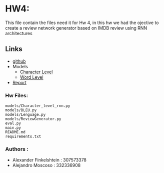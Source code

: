 

# HW4:  
This file contain the files need it for Hw 4, in this hw we had the ojective to create a review network
generator based on IMDB review using RNN architectures 

Links
----          
- [github](https://github.com/moscalej/Deep_learning_hw)
- Models
    - [Character Level](https://drive.google.com/file/d/1KNQ0ZpxFUVHc8pQWZ3-b2nlzBvLy-Iq5/view?usp=sharing)
    - [Word Level](https://drive.google.com/file/d/17byys-vhGzNKwCeY3oIN20i8WdVjicuQ/view?usp=sharing)
- [Report ](https://docs.google.com/document/d/1JNtPikA1tTZ38amhDKeJQjkTsvNXL0YqrjpTIFsv0zg/edit?usp=sharing)

### Hw Files:      
    models/Character_level_rnn.py
    models/BLEU.py
    models/Lenguage.py
    models/ReviewGenerator.py
    eval.py
    main.py
    README.md
    requirements.txt
    
### Authors :       
* Alexander Finkelshtein : 307573378
* Alejandro Moscoso : 332336908

